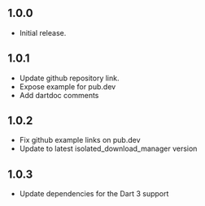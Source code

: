 ## 1.0.0

* Initial release.

## 1.0.1

* Update github repository link.
* Expose example for pub.dev
* Add dartdoc comments

## 1.0.2

* Fix github example links on pub.dev
* Update to latest isolated_download_manager version

## 1.0.3

* Update dependencies for the Dart 3 support